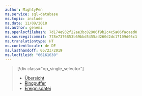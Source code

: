 ```yaml
---
author: MightyPen
ms.service: sql-database
ms.topic: include
ms.date: 11/09/2018
ms.author: genemi
ms.openlocfilehash: 7d174e932f22ae3bc82906f9b2c4c5a06facaed0
ms.sourcegitcommit: 778e7376853b69bbd5455ad260d2dc17109d05c1
ms.translationtype: HT
ms.contentlocale: de-DE
ms.lasthandoff: 05/23/2019
ms.locfileid: "66161630"
---
```

> [!div class="op_single_selector"]
> * [Übersicht](../articles/sql-database/sql-database-xevent-db-diff-from-svr.md)
> * [Ringpuffer](../articles/sql-database/sql-database-xevent-code-ring-buffer.md)
> * [Ereignisdatei](../articles/sql-database/sql-database-xevent-code-event-file.md)
> 
> 

